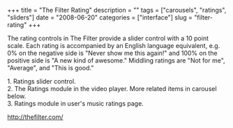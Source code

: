 +++
title = "The Filter Rating"
description = ""
tags = ["carousels", "ratings", "sliders"]
date = "2008-06-20"
categories = ["interface"]
slug = "filter-rating"
+++


<p>The rating controls in The Filter provide a slider control with a 10 point scale. Each rating is accompanied by an English language equivalent, e.g. 0% on the negative side is "Never show me this again!" and 100% on the positive side is "A new kind of awesome." Middling ratings are "Not for me", "Average", and "This is good."</p>
<div id="screens-full" class="clear"><div class="caption">1. Ratings slider control.</div><div class="fullimg clear"><a href="//konigi.com/media/interface/thefilter-rating-1.png" class="group" rel="group" title="1. Ratings slider control."><img src="//konigi.com/media/interface/thefilter-rating-1.png" alt="" class="img-responsive"></a></div></div><div id="screens-full" class="clear"><div class="caption">2. The Ratings module in the video player. More related items in carousel below.</div><div class="fullimg clear"><a href="//konigi.com/media/interface/thefilter-rating-2.png" class="group" rel="group" title="2. The Ratings module in the video player. More related items in carousel below."><img src="//konigi.com/media/interface/thefilter-rating-2.png" alt="" class="img-responsive"></a></div></div><div id="screens-full" class="clear"><div class="caption">3. Ratings module in user's music ratings page.</div><div class="fullimg clear"><a href="//konigi.com/media/interface/thefilter-rating-3.png" class="group" rel="group" title="3. Ratings module in user's music ratings page."><img src="//konigi.com/media/interface/thefilter-rating-3.png" alt="" class="img-responsive"></a></div></div>        
<p><a href="http://thefilter.com/">http://thefilter.com/</a></p>

